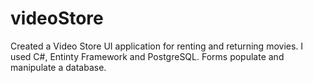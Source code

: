 # videoStore

Created a Video Store UI application for renting and returning movies. 
I used C#, Entinty Framework and PostgreSQL. 
Forms populate and manipulate a database. 
